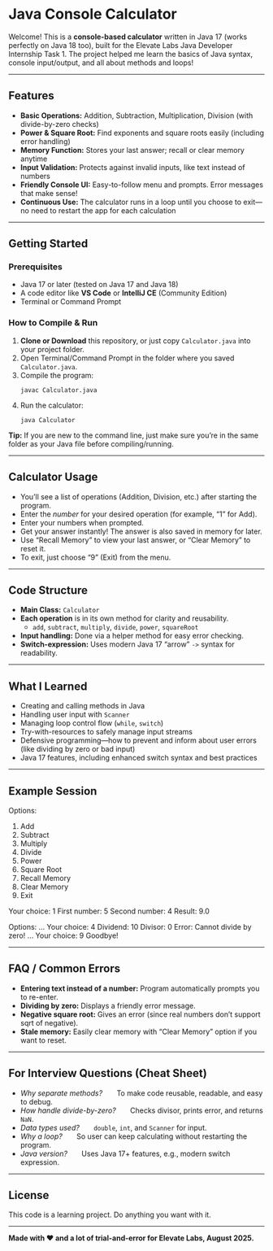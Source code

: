 # Java Console Calculator

Welcome! This is a **console-based calculator** written in Java 17 (works perfectly on Java 18 too), built for the Elevate Labs Java Developer Internship Task 1. The project helped me learn the basics of Java syntax, console input/output, and all about methods and loops!

---

## Features

- **Basic Operations:** Addition, Subtraction, Multiplication, Division (with divide-by-zero checks)
- **Power & Square Root:** Find exponents and square roots easily (including error handling)
- **Memory Function:** Stores your last answer; recall or clear memory anytime
- **Input Validation:** Protects against invalid inputs, like text instead of numbers
- **Friendly Console UI:** Easy-to-follow menu and prompts. Error messages that make sense!
- **Continuous Use:** The calculator runs in a loop until you choose to exit—no need to restart the app for each calculation

---

## Getting Started

### Prerequisites

- Java 17 or later (tested on Java 17 and Java 18)
- A code editor like **VS Code** or **IntelliJ CE** (Community Edition)
- Terminal or Command Prompt

### How to Compile & Run

1. **Clone or Download** this repository, or just copy `Calculator.java` into your project folder.
2. Open Terminal/Command Prompt in the folder where you saved `Calculator.java`.
3. Compile the program:
    ```
    javac Calculator.java
    ```
4. Run the calculator:
    ```
    java Calculator
    ```

**Tip:** If you are new to the command line, just make sure you’re in the same folder as your Java file before compiling/running.

---

## Calculator Usage

- You’ll see a list of operations (Addition, Division, etc.) after starting the program.
- Enter the *number* for your desired operation (for example, “1” for Add).
- Enter your numbers when prompted.
- Get your answer instantly! The answer is also saved in memory for later.
- Use “Recall Memory” to view your last answer, or “Clear Memory” to reset it.
- To exit, just choose “9” (Exit) from the menu.

---

## Code Structure

- **Main Class:** `Calculator`
- **Each operation** is in its own method for clarity and reusability.
    - `add`, `subtract`, `multiply`, `divide`, `power`, `squareRoot`
- **Input handling:** Done via a helper method for easy error checking.
- **Switch-expression:** Uses modern Java 17 “arrow” `->` syntax for readability.

---

## What I Learned

- Creating and calling methods in Java
- Handling user input with `Scanner`
- Managing loop control flow (`while`, `switch`)
- Try-with-resources to safely manage input streams
- Defensive programming—how to prevent and inform about user errors (like dividing by zero or bad input)
- Java 17 features, including enhanced switch syntax and best practices

---

## Example Session

Options:

1. Add
2. Subtract
3. Multiply
4. Divide
5. Power
6. Square Root
7. Recall Memory
8. Clear Memory
9. Exit

Your choice: 1
First number: 5
Second number: 4
Result: 9.0

Options:
...
Your choice: 4
Dividend: 10
Divisor: 0
Error: Cannot divide by zero!
...
Your choice: 9
Goodbye!


---

## FAQ / Common Errors

- **Entering text instead of a number:** Program automatically prompts you to re-enter.
- **Dividing by zero:** Displays a friendly error message.
- **Negative square root:** Gives an error (since real numbers don’t support sqrt of negative).
- **Stale memory:** Easily clear memory with “Clear Memory” option if you want to reset.

---

## For Interview Questions (Cheat Sheet)

- *Why separate methods?*  To make code reusable, readable, and easy to debug.
- *How handle divide-by-zero?*  Checks divisor, prints error, and returns `NaN`.
- *Data types used?*  `double`, `int`, and `Scanner` for input.
- *Why a loop?*  So user can keep calculating without restarting the program.
- *Java version?*  Uses Java 17+ features, e.g., modern switch expression.

---

## License

This code is a learning project. Do anything you want with it.

---

**Made with ❤️ and a lot of trial-and-error for Elevate Labs, August 2025.**

